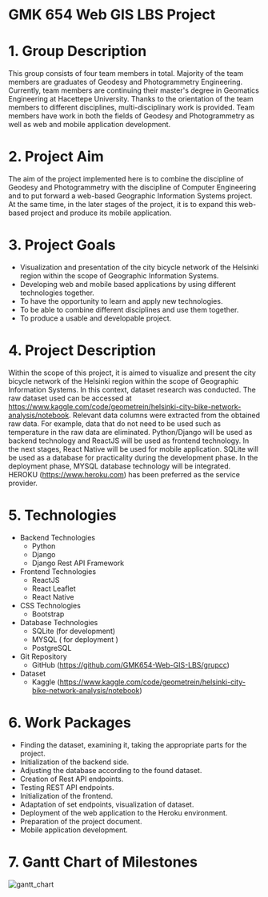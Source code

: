 # **GMK 654 Web GIS LBS Project**

# 1. Group Description
This group consists of four team members in total. Majority of the team members are graduates of Geodesy and Photogrammetry Engineering. Currently, team members are continuing their master's degree in Geomatics Engineering at Hacettepe University. 
Thanks to the orientation of the team members to different disciplines, multi-disciplinary work is provided. Team members have work in both the fields of Geodesy and Photogrammetry as well as web and mobile application development.
# 2. Project Aim
The aim of the project implemented here is to combine the discipline of Geodesy and Photogrammetry with the discipline of Computer Engineering and to put forward a web-based Geographic Information Systems project. 
At the same time, in the later stages of the project, it is to expand this web-based project and produce its mobile application.
# 3. Project Goals
- Visualization and presentation of the city bicycle network of the Helsinki region within the scope of Geographic Information Systems.
- Developing web and mobile based applications by using different technologies together.
- To have the opportunity to learn and apply new technologies.
- To be able to combine different disciplines and use them together.
- To produce a usable and developable project.
# 4. Project Description
Within the scope of this project, it is aimed to visualize and present the city bicycle network of the Helsinki region within the scope of Geographic Information Systems.
In this context, dataset research was conducted. The raw dataset used can be accessed at https://www.kaggle.com/code/geometrein/helsinki-city-bike-network-analysis/notebook. Relevant data columns were extracted from the obtained raw data. For example, data that do not need to be used such as temperature in the raw data are eliminated.
Python/Django will be used as backend technology and ReactJS will be used as frontend technology. In the next stages, React Native will be used for mobile application.
SQLite will be used as a database for practicality during the development phase. In the deployment phase, MYSQL database technology will be integrated.
HEROKU (https://www.heroku.com) has been preferred as the service provider.
# 5. Technologies
- Backend Technologies
	*  Python
	*  Django
	*  Django Rest API Framework
- Frontend Technologies
	*  ReactJS
	*  React Leaflet
	*  React Native
- CSS Technologies
	*  Bootstrap
- Database Technologies
	*  SQLite (for development)
	*  MYSQL ( for deployment )
	*  PostgreSQL
- Git Repository
	*  GitHub (https://github.com/GMK654-Web-GIS-LBS/grupcc)
- Dataset
	*  Kaggle (https://www.kaggle.com/code/geometrein/helsinki-city-bike-network-analysis/notebook)
# 6. Work Packages
- Finding the dataset, examining it, taking the appropriate parts for the project.
- Initialization of the backend side.
- Adjusting the database according to the found dataset.
- Creation of Rest API endpoints.
- Testing REST API endpoints.
- Initialization of the frontend.
- Adaptation of set endpoints, visualization of dataset.
- Deployment of the web application to the Heroku environment.
- Preparation of the project document.
- Mobile application development.
# 7. Gantt Chart of Milestones

![gantt_chart](https://user-images.githubusercontent.com/80366871/168443286-90e90022-512f-4970-8e96-cec96bbf7912.jpg)
